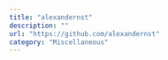 ```yaml
---
title: "alexandernst"
description: ""
url: "https://github.com/alexandernst"
category: "Miscellaneous"
---
```

